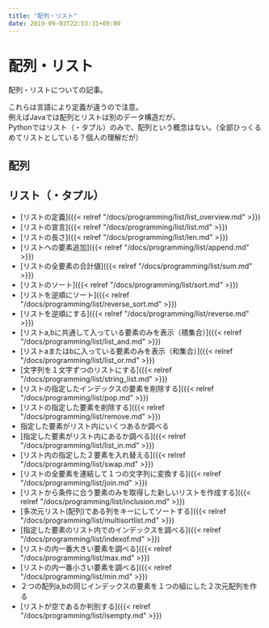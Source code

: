 ```yaml
---
title: "配列・リスト"
date: 2019-09-03T22:53:31+09:00
---
```


# 配列・リスト

配列・リストについての記事。  
  
これらは言語により定義が違うので注意。  
例えばJavaでは配列とリストは別のデータ構造だが、  
Pythonではリスト（・タプル）のみで、配列という概念はない。（全部ひっくるめてリストとしている？個人の理解だが）


## 配列



## リスト（・タプル）

- [リストの定義]({{< relref "/docs/programming/list/list_overview.md" >}})
- [リストの宣言]({{< relref "/docs/programming/list/list.md" >}})
- [リストの長さ]({{< relref "/docs/programming/list/len.md" >}})
- [リストへの要素追加]({{< relref "/docs/programming/list/append.md" >}})
- [リストの全要素の合計値]({{< relref "/docs/programming/list/sum.md" >}})
- [リストのソート]({{< relref "/docs/programming/list/sort.md" >}})
- [リストを逆順にソート]({{< relref "/docs/programming/list/reverse_sort.md" >}})
- [リストを逆順にする]({{< relref "/docs/programming/list/reverse.md" >}})
- [リストa,bに共通して入っている要素のみを表示（積集合）]({{< relref "/docs/programming/list/list_and.md" >}})
- [リストaまたはbに入っている要素のみを表示（和集合）]({{< relref "/docs/programming/list/list_or.md" >}})
- [文字列を１文字ずつのリストにする]({{< relref "/docs/programming/list/string_list.md" >}})
- [リストの指定したインデックスの要素を削除する]({{< relref "/docs/programming/list/pop.md" >}})
- [リストの指定した要素を削除する]({{< relref "/docs/programming/list/remove.md" >}})
- 指定した要素がリスト内にいくつあるか調べる
- [指定した要素がリスト内にあるか調べる]({{< relref "/docs/programming/list/list_in.md" >}})
- [リスト内の指定した２要素を入れ替える]({{< relref "/docs/programming/list/swap.md" >}})
- [リストの全要素を連結して１つの文字列に変換する]({{< relref "/docs/programming/list/join.md" >}})
- [リストから条件に合う要素のみを取得した新しいリストを作成する]({{< relref "/docs/programming/list/inclusion.md" >}})
- [多次元リスト(配列)である列をキーにしてソートする]({{< relref "/docs/programming/list/multisortlist.md" >}})
- [指定した要素のリスト内でのインデックスを調べる]({{< relref "/docs/programming/list/indexof.md" >}})
- [リストの内一番大きい要素を調べる]({{< relref "/docs/programming/list/max.md" >}})
- [リストの内一番小さい要素を調べる]({{< relref "/docs/programming/list/min.md" >}})
- ２つの配列a,bの同じインデックスの要素を１つの組にした２次元配列を作る
- [リストが空であるか判別する]({{< relref "/docs/programming/list/isempty.md" >}})
